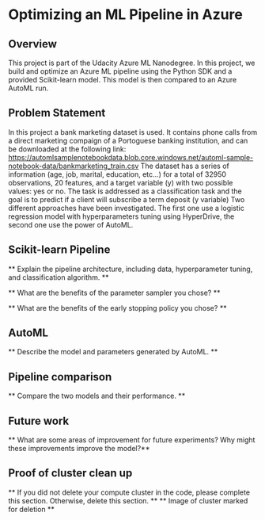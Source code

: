 # Optimizing an ML Pipeline in Azure

## Overview
This project is part of the Udacity Azure ML Nanodegree.
In this project, we build and optimize an Azure ML pipeline using the Python SDK and a provided Scikit-learn model.
This model is then compared to an Azure AutoML run.

## Problem Statement
In this project a bank marketing dataset is used. It contains phone calls from a direct marketing compaign of a Portoguese banking institution,
and can be downloaded at the following link: <https://automlsamplenotebookdata.blob.core.windows.net/automl-sample-notebook-data/bankmarketing_train.csv>
The dataset has a series of information (age, job, marital, education, etc...) for a total of 32950 observations, 20 features, and a target variable (y)
with two possible values: yes or no.
The task is addressed as a classification task and the goal is to predict if a client will subscribe a term deposit (y variable)
Two different approaches have been investigated. The first one use a logistic regression model with hyperparameters tuning using HyperDrive,
the second one use the power of AutoML.

## Scikit-learn Pipeline
** Explain the pipeline architecture, including data, hyperparameter tuning, and classification algorithm. **

** What are the benefits of the parameter sampler you chose? **

** What are the benefits of the early stopping policy you chose? **

## AutoML
** Describe the model and parameters generated by AutoML. **

## Pipeline comparison
** Compare the two models and their performance. **

## Future work
** What are some areas of improvement for future experiments? Why might these improvements improve the model?**

## Proof of cluster clean up
** If you did not delete your compute cluster in the code, please complete this section. Otherwise, delete this section. **
** Image of cluster marked for deletion **
